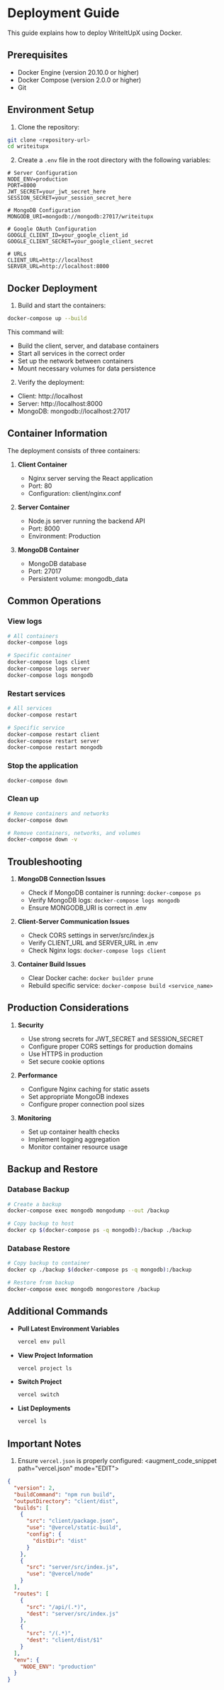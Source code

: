 # Deployment Guide

This guide explains how to deploy WriteItUpX using Docker.

## Prerequisites

- Docker Engine (version 20.10.0 or higher)
- Docker Compose (version 2.0.0 or higher)
- Git

## Environment Setup

1. Clone the repository:
```bash
git clone <repository-url>
cd writeitupx
```

2. Create a `.env` file in the root directory with the following variables:
```env
# Server Configuration
NODE_ENV=production
PORT=8000
JWT_SECRET=your_jwt_secret_here
SESSION_SECRET=your_session_secret_here

# MongoDB Configuration
MONGODB_URI=mongodb://mongodb:27017/writeitupx

# Google OAuth Configuration
GOOGLE_CLIENT_ID=your_google_client_id
GOOGLE_CLIENT_SECRET=your_google_client_secret

# URLs
CLIENT_URL=http://localhost
SERVER_URL=http://localhost:8000
```

## Docker Deployment

1. Build and start the containers:
```bash
docker-compose up --build
```

This command will:
- Build the client, server, and database containers
- Start all services in the correct order
- Set up the network between containers
- Mount necessary volumes for data persistence

2. Verify the deployment:
- Client: http://localhost
- Server: http://localhost:8000
- MongoDB: mongodb://localhost:27017

## Container Information

The deployment consists of three containers:

1. **Client Container**
   - Nginx server serving the React application
   - Port: 80
   - Configuration: client/nginx.conf

2. **Server Container**
   - Node.js server running the backend API
   - Port: 8000
   - Environment: Production

3. **MongoDB Container**
   - MongoDB database
   - Port: 27017
   - Persistent volume: mongodb_data

## Common Operations

### View logs
```bash
# All containers
docker-compose logs

# Specific container
docker-compose logs client
docker-compose logs server
docker-compose logs mongodb
```

### Restart services
```bash
# All services
docker-compose restart

# Specific service
docker-compose restart client
docker-compose restart server
docker-compose restart mongodb
```

### Stop the application
```bash
docker-compose down
```

### Clean up
```bash
# Remove containers and networks
docker-compose down

# Remove containers, networks, and volumes
docker-compose down -v
```

## Troubleshooting

1. **MongoDB Connection Issues**
   - Check if MongoDB container is running: `docker-compose ps`
   - Verify MongoDB logs: `docker-compose logs mongodb`
   - Ensure MONGODB_URI is correct in .env

2. **Client-Server Communication Issues**
   - Check CORS settings in server/src/index.js
   - Verify CLIENT_URL and SERVER_URL in .env
   - Check Nginx logs: `docker-compose logs client`

3. **Container Build Issues**
   - Clear Docker cache: `docker builder prune`
   - Rebuild specific service: `docker-compose build <service_name>`

## Production Considerations

1. **Security**
   - Use strong secrets for JWT_SECRET and SESSION_SECRET
   - Configure proper CORS settings for production domains
   - Use HTTPS in production
   - Set secure cookie options

2. **Performance**
   - Configure Nginx caching for static assets
   - Set appropriate MongoDB indexes
   - Configure proper connection pool sizes

3. **Monitoring**
   - Set up container health checks
   - Implement logging aggregation
   - Monitor container resource usage

## Backup and Restore

### Database Backup
```bash
# Create a backup
docker-compose exec mongodb mongodump --out /backup

# Copy backup to host
docker cp $(docker-compose ps -q mongodb):/backup ./backup
```

### Database Restore
```bash
# Copy backup to container
docker cp ./backup $(docker-compose ps -q mongodb):/backup

# Restore from backup
docker-compose exec mongodb mongorestore /backup
```

## Additional Commands

- **Pull Latest Environment Variables**
  ```bash
  vercel env pull
  ```

- **View Project Information**
  ```bash
  vercel project ls
  ```

- **Switch Project**
  ```bash
  vercel switch
  ```

- **List Deployments**
  ```bash
  vercel ls
  ```

## Important Notes

1. Ensure `vercel.json` is properly configured:
<augment_code_snippet path="vercel.json" mode="EDIT">
```json
{
  "version": 2,
  "buildCommand": "npm run build",
  "outputDirectory": "client/dist",
  "builds": [
    {
      "src": "client/package.json",
      "use": "@vercel/static-build",
      "config": {
        "distDir": "dist"
      }
    },
    {
      "src": "server/src/index.js",
      "use": "@vercel/node"
    }
  ],
  "routes": [
    {
      "src": "/api/(.*)",
      "dest": "server/src/index.js"
    },
    {
      "src": "/(.*)",
      "dest": "client/dist/$1"
    }
  ],
  "env": {
    "NODE_ENV": "production"
  }
}